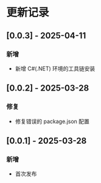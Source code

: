 # 更新记录

## [0.0.3] - 2025-04-11
### 新增
- 新增 C#(.NET) 环境的工具链安装

## [0.0.2] - 2025-03-28
### 修复
- 修复错误的 package.json 配置

## [0.0.1] - 2025-03-28
### 新增
- 首次发布
